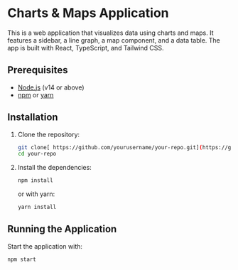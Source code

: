 # Charts & Maps Application

This is a web application that visualizes data using charts and maps. It features a sidebar, a line graph, a map component, and a data table. The app is built with React, TypeScript, and Tailwind CSS.

## Prerequisites

- [Node.js](https://nodejs.org/en/) (v14 or above)
- [npm](https://www.npmjs.com/) or [yarn](https://yarnpkg.com/)

## Installation

1. Clone the repository:
    ```bash
    git clone[ https://github.com/yourusername/your-repo.git](https://github.com/VarunJain1402/taiyo.ai.git)
    cd your-repo
    ```

2. Install the dependencies:
    ```bash
    npm install
    ```
    or with yarn:
    ```bash
    yarn install
    ```

## Running the Application

Start the application with:

```bash
npm start
